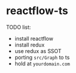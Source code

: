 # reactflow-ts

TODO list: 
* install reactflow
* install redux
* use redux as SSOT
* porting ```src/Graph``` to ts
* hold at ```yourdomain.com```